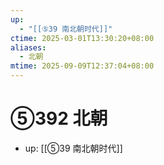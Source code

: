 ```yaml
---
up:
  - "[[⑤39 南北朝时代]]"
ctime: 2025-03-01T13:30:20+08:00
aliases:
  - 北朝
mtime: 2025-09-09T12:37:04+08:00
---
```


# ⑤392 北朝

- up: [[⑤39 南北朝时代]]
